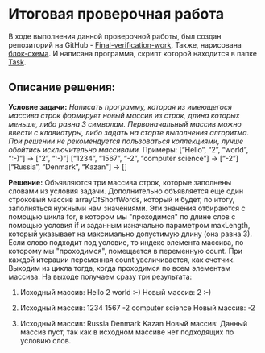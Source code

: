 # **Итоговая проверочная работа**

В ходе выполнения данной проверочной работы, был создан репозиторий на GitHub - [Final-verification-work](https://github.com/perfoi/Final-verification-work).
Также, нарисована [блок-схема](https://github.com/perfoi/Final-verification-work/blob/main/Diagram.png).
И написана программа, скрипт которой находится в папке [Task](https://github.com/perfoi/Final-verification-work/tree/main/Task).

## **Описание решения:**

**Условие задачи:** *Написать программу, которая из имеющегося массива строк формирует новый массив из строк, длина которых меньше, либо равна 3 символам. Первоначальный массив можно ввести с клавиатуры, либо задать на старте выполнения алгоритма. При решении не рекомендуется пользоваться коллекциями, лучше обойтись исключительно массивами.*
Примеры: 
[“Hello”, “2”, “world”, “:-)”] → [“2”, “:-)”]
[“1234”, “1567”, “-2”, “computer science”] → [“-2”]
[“Russia”, “Denmark”, “Kazan”] → []

**Решение:**
Объявляются три массива строк, которые заполнены словами из условия задачи. Дополнительно объявляется еще один строковый массив arrayOfShortWords, который и будет, по итогу, заполняться нужными нам значениями. Эти значения отбираются с помощью цикла for, в котором мы "проходимся" по длине слов с помощью условия if и заданным изначально параметром maxLength, который указывает на максимально допустимую длину (она равна 3). Если слово подходит под условие, то индекс элемента массива, по которому мы "проходимся", помещается в переменную count. При каждой итерации переменная count увеличивается, как счетчик. Выходим из цикла тогда, когда проходимся по всем элементам массива. 
На выходе получаем сразу три результата:

1) Исходный массив: 
   Hello 2 world :-)
   Новый массив:
   2 :-)

2) Исходный массив:
   1234 1567 -2 computer science
   Новый массив:
   -2

3) Исходный массив:
   Russia Denmark Kazan
   Новый массив:
   Данный массив пуст, так как в исходном массиве нет подходящих по условию слов.
